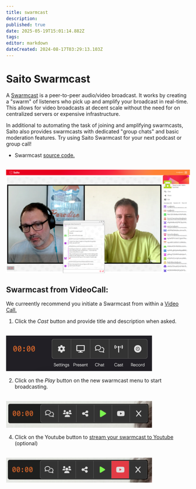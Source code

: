 ```yaml
---
title: swarmcast
description: 
published: true
date: 2025-05-19T15:01:14.882Z
tags: 
editor: markdown
dateCreated: 2024-08-17T03:29:13.103Z
---
```


# Saito Swarmcast

A [Swarmcast](https://saito.io/swarmcast) is a peer-to-peer audio/video broadcast. It works by creating a "swarm" of listeners who pick up and amplify your broadcast in real-time. This allows for video broadcasts at decent scale without the need for on centralized servers or expensive infrastructure.

In additional to automating the task of joining and amplifying swarmcasts, Saito also provides swarmcasts with dedicated "group chats" and basic moderation features. Try using Saito Swarmcast for your next podcast or group call!

- Swarmcast [source code.](https://github.com/SaitoTech/saito-lite-rust/tree/master/mods/limbo)

<br/>
<img src="/swarmcast-chat.png" style="width:600px" />
          
## Swarmcast from VideoCall:

We curreently recommend you initiate a Swarmcast from within a [Video Call.](https://saito.io/videocall/)

1. Click the *Cast* button and provide title and description when asked.

<br />
<img src="/media_gallery/videocall_swarmcast_button.png" style="width:400px" />

2. Click on the *Play* button on the new swarmcast menu to start broadcasting.

<br />
<img src="/media_gallery/videocall_play_button.png" style="width:400px" />

4. Click on the Youtube button to [stream your swarmcast to Youtube](/tech/applications/swarmcast/youtube) (optional)

<br />
<img src="/media_gallery/videocall_youtube_button.png" style="width:400px" />

